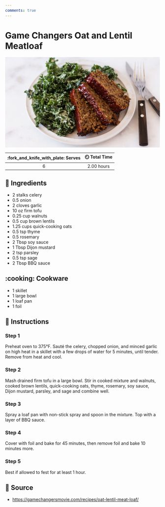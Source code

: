 ```yaml
---
comments: true
---
```

# Game Changers Oat and Lentil Meatloaf

![Game Changers Oat and Lentil Meatloaf](../assets/images/game-changers-oat-and-lentil-meatloaf.jpg)

| :fork_and_knife_with_plate: Serves | :timer_clock: Total Time |
|:----------------------------------:|:-----------------------: |
| 6 | 2.00 hours |

## :salt: Ingredients

- 2 stalks celery
- 0.5 onion
- 2 cloves garlic
- 10 oz firm tofu
- 0.25 cup walnuts
- 0.5 cup brown lentils
- 1.25 cups quick-cooking oats
- 0.5 tsp thyme
- 0.5 rosemary
- 2 Tbsp soy sauce
- 1 Tbsp Dijon mustard
- 2 tsp parsley
- 0.5 tsp sage
- 2 Tbsp BBQ sauce

## :cooking: Cookware

- 1 skillet
- 1 large bowl
- 1 loaf pan
- 1 foil

## :pencil: Instructions

### Step 1

Preheat oven to 375°F. Sauté the celery, chopped onion, and minced garlic on high heat in a skillet with a few drops of
water for 5 minutes, until tender. Remove from heat and cool.

### Step 2

Mash drained firm tofu in a large bowl. Stir in cooked mixture and walnuts, cooked brown lentils, quick-cooking oats,
thyme, rosemary, soy sauce, Dijon mustard, parsley, and sage and combine well.

### Step 3

Spray a loaf pan with non-stick spray and spoon in the mixture. Top with a layer of BBQ sauce.

### Step 4

Cover with foil and bake for 45 minutes, then remove foil and bake 10 minutes more.

### Step 5

Best if allowed to fest for at least 1 hour.

## :link: Source

- <https://gamechangersmovie.com/recipes/oat-lentil-meat-loaf/>
